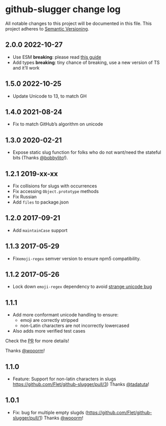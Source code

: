 # github-slugger change log

All notable changes to this project will be documented in this file.
This project adheres to [Semantic Versioning](http://semver.org/).

## 2.0.0 2022-10-27
* Use ESM
  **breaking**: please read [this guide](https://gist.github.com/sindresorhus/a39789f98801d908bbc7ff3ecc99d99c)
* Add types
  **breaking**: tiny chance of breaking, use a new version of TS and it’ll work

## 1.5.0 2022-10-25
* Update Unicode to 13, to match GH

## 1.4.0 2021-08-24
* Fix to match GitHub’s algorithm on unicode

## 1.3.0 2020-02-21
* Expose static slug function for folks who do not want/need the stateful bits (Thanks [@bobbylito](https://github.com/bobylito)!).

## 1.2.1 2019-xx-xx
* Fix collisions for slugs with occurrences
* Fix accessing `Object.prototype` methods
* Fix Russian
* Add `files` to package.json

## 1.2.0 2017-09-21
* Add `maintainCase` support

## 1.1.3 2017-05-29
* Fix`emoji-regex` semver version to ensure npm5 compatibility.

## 1.1.2 2017-05-26
* Lock down `emoji-regex` dependency to avoid [strange unicode bug](https://github.com/Flet/github-slugger/issues/9)

## 1.1.1
* Add more conformant unicode handling to ensure:
   - emoji are correctly stripped
   - non-Latin characters are not incorrectly lowercased
* Also adds more verified test cases

Check the [PR](https://github.com/Flet/github-slugger/pull/8) for more details!

Thanks [@wooorm](https://github.com/wooorm)!

## 1.1.0
* Feature: Support for non-latin characters in slugs https://github.com/Flet/github-slugger/pull/3) Thanks [@tadatuta](https://github.com/tadatuta)!

## 1.0.1
* Fix: bug for multiple empty slugds (https://github.com/Flet/github-slugger/pull/1) Thanks [@wooorm](https://github.com/wooorm)!
